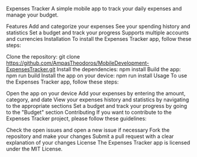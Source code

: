 Expenses Tracker
A simple mobile app to track your daily expenses and manage your budget.

Features
Add and categorize your expenses
See your spending history and statistics
Set a budget and track your progress
Supports multiple accounts and currencies
Installation
To install the Expenses Tracker app, follow these steps:

Clone the repository: git clone https://github.com/AmpasTheodoros/MobileDevelopment-ExpensesTracker.git
Install the dependencies: npm install
Build the app: npm run build
Install the app on your device: npm run install
Usage
To use the Expenses Tracker app, follow these steps:

Open the app on your device
Add your expenses by entering the amount, category, and date
View your expenses history and statistics by navigating to the appropriate sections
Set a budget and track your progress by going to the "Budget" section
Contributing
If you want to contribute to the Expenses Tracker project, please follow these guidelines:

Check the open issues and open a new issue if necessary
Fork the repository and make your changes
Submit a pull request with a clear explanation of your changes
License
The Expenses Tracker app is licensed under the MIT License.

